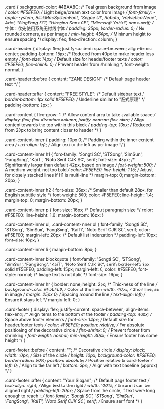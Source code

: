 .card {
  background-color: #4BAA8C; /* Teal green background from image */
  color: #F5EFE0; /* Light beige/cream text color from image */
  font-family: -apple-system, BlinkMacSystemFont, "Segoe UI", Roboto, "Helvetica Neue", Arial, "PingFang SC", "Hiragino Sans GB", "Microsoft YaHei", sans-serif; /* 字体：优先使用系统无衬线字体 */
  padding: 35px;
  border-radius: 0; /* No rounded corners, as per image */
  min-height: 450px; /* Minimum height to ensure spacing */
  display: flex;
  flex-direction: column;
}

.card-header {
  display: flex;
  justify-content: space-between;
  align-items: center;
  padding-bottom: 15px; /* Reduced from 40px to make header less empty */
  font-size: 14px; /* Default size for header/footer texts */
  color: #F5EFE0;
  flex-shrink: 0; /* Prevent header from shrinking */
  font-weight: normal;
}

.card-header::before {
  content: "ZANE DESIGN"; /* Default page header text */
}

.card-header::after {
  content: "FREE STYLE"; /* Default sidebar text */
  border-bottom: 1px solid #F5EFE0; /* Underline similar to "版式原理" */
  padding-bottom: 2px;
}

.card-content {
  flex-grow: 1; /* Allow content area to take available space */
  display: flex;
  flex-direction: column;
  justify-content: flex-start; /* Align content towards the top within this block */
  padding-top: 10px; /* Reduced from 20px to bring content closer to header */
}

.card-content-inner {
  padding: 10px 0; /* Padding within the inner content area */
  text-align: left; /* Align text to the left as per image */
}

.card-content-inner h1 {
  font-family: 'Songti SC', 'STSong', 'SimSun', 'FangSong', 'KaiTi', 'Noto Serif CJK SC', serif;
  font-size: 48px; /* Significantly larger than default 42px, based on image */
  font-weight: 500; /* A medium weight, not too bold */
  color: #F5EFE0;
  line-height: 1.15; /* Adjust for closely stacked lines if H1 is multi-line */
  margin-top: 0;
  margin-bottom: 20px;
}

.card-content-inner h2 {
  font-size: 36px; /* Smaller than default 28px, for English subtitle style */
  font-weight: 500;
  color: #F5EFE0;
  line-height: 1.4;
  margin-top: 0;
  margin-bottom: 20px;
}

.card-content-inner p {
  font-size: 16px; /* Default paragraph size */
  color: #F5EFE0;
  line-height: 1.6;
  margin-bottom: 16px;
}

.card-content-inner ul,
.card-content-inner ol {
  font-family: 'Songti SC', 'STSong', 'SimSun', 'FangSong', 'KaiTi', 'Noto Serif CJK SC', serif;
  color: #F5EFE0;
  margin-left: 20px; /* Default list indentation */
  padding-left: 10px;
  font-size: 16px;
}

.card-content-inner li {
  margin-bottom: 8px;
}

.card-content-inner blockquote {
  font-family: 'Songti SC', 'STSong', 'SimSun', 'FangSong', 'KaiTi', 'Noto Serif CJK SC', serif;
  border-left: 3px solid #F5EFE0;
  padding-left: 15px;
  margin-left: 0;
  color: #F5EFE0;
  font-style: normal; /* Image text is not italic */
  font-size: 16px;
}

.card-content-inner hr {
  border: none;
  height: 2px; /* Thickness of the line */
  background-color: #F5EFE0; /* Color of the line */
  width: 40px; /* Short line, as in image */
  margin: 25px 0; /* Spacing around the line */
  text-align: left; /* Ensure it stays left */
  margin-left: 0;
}

.card-footer {
  display: flex;
  justify-content: space-between;
  align-items: flex-end; /* Align items to the bottom of the footer */
  padding-top: 40px; /* Space above footer elements */
  font-size: 14px; /* Default size for header/footer texts */
  color: #F5EFE0;
  position: relative; /* For absolute positioning of the decorative circle */
  flex-shrink: 0; /* Prevent footer from shrinking */
  font-weight: normal;
  min-height: 30px; /* Ensure footer has some height */
}

.card-footer::before {
  content: ""; /* Decorative circle */
  display: block;
  width: 10px; /* Size of the circle */
  height: 10px;
  background-color: #F5EFE0;
  border-radius: 50%;
  position: absolute; /* Position relative to card-footer */
  left: 0; /* Align to the far left */
  bottom: 3px; /* Align with text baseline (approx) */
}

.card-footer::after {
  content: "Your Slogan"; /* Default page footer text */
  text-align: right; /* Align text to the right */
  width: 100%; /* Ensure it can be aligned right */
  padding-left: 20px; /* Space from the circle, if text were long enough to reach it */
  font-family: 'Songti SC', 'STSong', 'SimSun', 'FangSong', 'KaiTi', 'Noto Serif CJK SC', serif; /* Ensure serif font */
}
